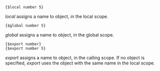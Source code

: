     {$local number 5}

*local* assigns a name to object, in the local scope.

    {$global number 5}

*global* assigns a name to object, in the global scope.

    {$export number}
    {$export number 5}

*export* assigns a name to object, in the calling scope. If no object is specified, *export* uses the object with the same name in the local scope.
